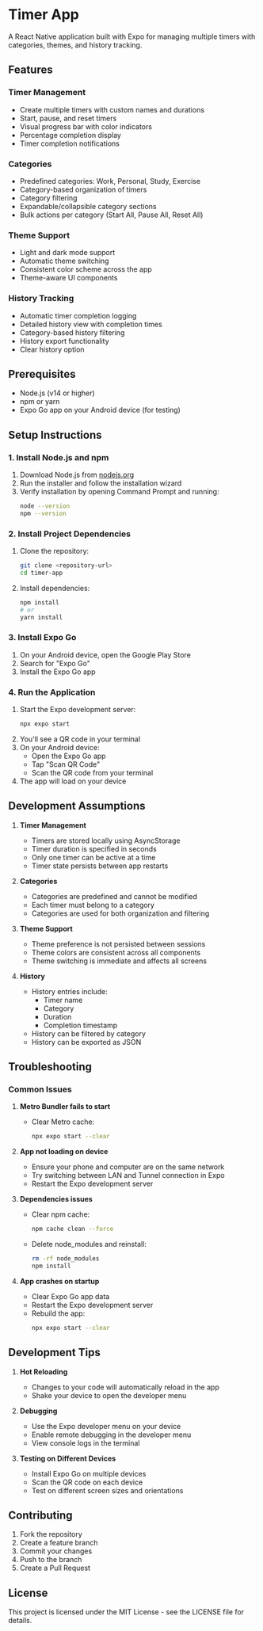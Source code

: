 # Timer App

A React Native application built with Expo for managing multiple timers with categories, themes, and history tracking.

## Features

### Timer Management
- Create multiple timers with custom names and durations
- Start, pause, and reset timers
- Visual progress bar with color indicators
- Percentage completion display
- Timer completion notifications

### Categories
- Predefined categories: Work, Personal, Study, Exercise
- Category-based organization of timers
- Category filtering
- Expandable/collapsible category sections
- Bulk actions per category (Start All, Pause All, Reset All)

### Theme Support
- Light and dark mode support
- Automatic theme switching
- Consistent color scheme across the app
- Theme-aware UI components

### History Tracking
- Automatic timer completion logging
- Detailed history view with completion times
- Category-based history filtering
- History export functionality
- Clear history option

## Prerequisites

- Node.js (v14 or higher)
- npm or yarn
- Expo Go app on your Android device (for testing)

## Setup Instructions

### 1. Install Node.js and npm
1. Download Node.js from [nodejs.org](https://nodejs.org/)
2. Run the installer and follow the installation wizard
3. Verify installation by opening Command Prompt and running:
   ```bash
   node --version
   npm --version
   ```

### 2. Install Project Dependencies
1. Clone the repository:
   ```bash
   git clone <repository-url>
   cd timer-app
   ```
2. Install dependencies:
   ```bash
   npm install
   # or
   yarn install
   ```

### 3. Install Expo Go
1. On your Android device, open the Google Play Store
2. Search for "Expo Go"
3. Install the Expo Go app

### 4. Run the Application
1. Start the Expo development server:
   ```bash
   npx expo start
   ```
2. You'll see a QR code in your terminal
3. On your Android device:
   - Open the Expo Go app
   - Tap "Scan QR Code"
   - Scan the QR code from your terminal
4. The app will load on your device

## Development Assumptions

1. **Timer Management**
   - Timers are stored locally using AsyncStorage
   - Timer duration is specified in seconds
   - Only one timer can be active at a time
   - Timer state persists between app restarts

2. **Categories**
   - Categories are predefined and cannot be modified
   - Each timer must belong to a category
   - Categories are used for both organization and filtering

3. **Theme Support**
   - Theme preference is not persisted between sessions
   - Theme colors are consistent across all components
   - Theme switching is immediate and affects all screens

4. **History**
   - History entries include:
     - Timer name
     - Category
     - Duration
     - Completion timestamp
   - History can be filtered by category
   - History can be exported as JSON

## Troubleshooting

### Common Issues

1. **Metro Bundler fails to start**
   - Clear Metro cache:
     ```bash
     npx expo start --clear
     ```

2. **App not loading on device**
   - Ensure your phone and computer are on the same network
   - Try switching between LAN and Tunnel connection in Expo
   - Restart the Expo development server

3. **Dependencies issues**
   - Clear npm cache:
     ```bash
     npm cache clean --force
     ```
   - Delete node_modules and reinstall:
     ```bash
     rm -rf node_modules
     npm install
     ```

4. **App crashes on startup**
   - Clear Expo Go app data
   - Restart the Expo development server
   - Rebuild the app:
     ```bash
     npx expo start --clear
     ```

## Development Tips

1. **Hot Reloading**
   - Changes to your code will automatically reload in the app
   - Shake your device to open the developer menu

2. **Debugging**
   - Use the Expo developer menu on your device
   - Enable remote debugging in the developer menu
   - View console logs in the terminal

3. **Testing on Different Devices**
   - Install Expo Go on multiple devices
   - Scan the QR code on each device
   - Test on different screen sizes and orientations

## Contributing

1. Fork the repository
2. Create a feature branch
3. Commit your changes
4. Push to the branch
5. Create a Pull Request

## License

This project is licensed under the MIT License - see the LICENSE file for details. 